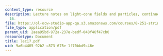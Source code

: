 ```yaml
---
content_type: resource
description: Lecture notes on light-cone fields and particles, continued from Lecture
  16.
file: https://ol-ocw-studio-app-qa.s3.amazonaws.com/courses/8-251-string-theory-for-undergraduates-spring-2007/9a6b440592b2c873675e1f70bbd9c46e_lec17.pdf
file_type: application/pdf
parent_uid: 2aea95bd-972a-237e-bedf-048f46f47cb0
resourcetype: Document
title: lec17.pdf
uid: 9a6b4405-92b2-c873-675e-1f70bbd9c46e
---
```

